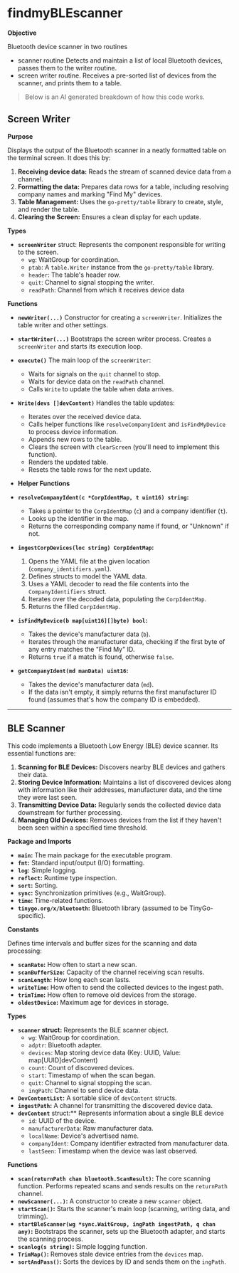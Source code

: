 # findmyBLEscanner
**Objective**

Bluetooth device scanner in two routines
- scanner routine
  Detects and maintain a list of local Bluetooth devices, passes them to the writer routine.
- screen writer routine.
  Receives a pre-sorted list of devices from the scanner, and prints them to a table.

> Below is an AI generated breakdown of how this code works.

## Screen Writer
**Purpose**

Displays the output of the Bluetooth scanner in a neatly formatted table on the terminal screen. It does this by:

1. **Receiving device data:**  Reads the stream of scanned device data from a channel.
2. **Formatting the data:**  Prepares data rows for a table, including resolving company names and marking "Find My" devices.
3. **Table Management:** Uses the `go-pretty/table` library to create, style, and render the table.
4. **Clearing the Screen:** Ensures a clean display for each update.

**Types**

* **`screenWriter`** struct: Represents the component responsible for writing to the screen.
   * `wg`: WaitGroup for coordination.
   * `ptab`: A `table.Writer` instance from the `go-pretty/table` library.
   * `header`: The table's header row.
   * `quit`: Channel to signal stopping the writer.
   * `readPath`: Channel from which it receives device data 

**Functions**

* **`newWriter(...)`** Constructor for creating a `screenWriter`. Initializes the table writer and other settings.

* **`startWriter(...)`** Bootstraps the screen writer process. Creates a `screenWriter` and starts its execution loop.

* **`execute()`** The main loop of the `screenWriter`:
    * Waits for signals on the `quit` channel to stop.
    * Waits for device data on the `readPath` channel.
    * Calls `Write` to update the table when data arrives.

* **`Write(devs []devContent)`** Handles the table updates:
    * Iterates over the received device data.
    * Calls helper functions like `resolveCompanyIdent` and `isFindMyDevice` to process device information. 
    * Appends new rows to the table.
    * Clears the screen with `clearScreen` (you'll need to implement this function).
    * Renders the updated table.
    * Resets the table rows for the next update.

* **Helper Functions**
* **`resolveCompanyIdent(c *CorpIdentMap, t uint16) string`:**
    * Takes a pointer to the `CorpIdentMap` (`c`) and a company identifier (`t`).
    * Looks up the identifier in the map.
    * Returns the corresponding company name if found, or "Unknown" if not.

* **`ingestCorpDevices(loc string) CorpIdentMap`:**
    1. Opens the YAML file at the given location (`company_identifiers.yaml`).
    2. Defines structs to model the YAML data.
    3. Uses a YAML decoder to read the file contents into the `CompanyIdentifiers` struct.
    4. Iterates over the decoded data, populating the `CorpIdentMap`. 
    5. Returns the filled `CorpIdentMap`.

* **`isFindMyDevice(b map[uint16][]byte) bool`:**
    * Takes the device's manufacturer data (`b`).
    * Iterates through the manufacturer data, checking if the first byte of any entry matches the "Find My" ID.
    * Returns `true` if a match is found, otherwise `false`.

* **`getCompanyIdent(md manData) uint16`:**
    * Takes the device's manufacturer data (`md`).
    * If the data isn't empty, it simply returns the first manufacturer ID found (assumes that's how the company ID is embedded). 

---
## BLE Scanner
This code implements a Bluetooth Low Energy (BLE) device scanner. Its essential functions are:

1. **Scanning for BLE Devices:** Discovers nearby BLE devices and gathers their data.
2. **Storing Device Information:** Maintains a list of discovered devices along with information like their addresses, manufacturer data, and the time they were last seen.
3. **Transmitting Device Data:** Regularly sends the collected device data downstream for further processing.
4. **Managing Old Devices:**  Removes devices from the list if they haven't been seen within a specified time threshold.

**Package and Imports**

* **`main`:**  The main package for the executable program.
* **`fmt`:**  Standard input/output (I/O) formatting.
* **`log`:**  Simple logging.
* **`reflect`:**  Runtime type inspection.
* **`sort`:**  Sorting.
* **`sync`:**  Synchronization primitives (e.g., WaitGroup).
* **`time`:**  Time-related functions.
* **`tinygo.org/x/bluetooth`:**  Bluetooth library (assumed to be TinyGo-specific).

**Constants**

Defines time intervals and buffer sizes for the scanning and data processing:

* **`scanRate`:** How often to start a new scan.
* **`scanBufferSize`:** Capacity of the channel receiving scan results.
* **`scanLength`:**  How long each scan lasts.
* **`writeTime`:** How often to send the collected devices to the ingest path.
* **`trimTime`:** How often to remove old devices from the storage.
* **`oldestDevice`:** Maximum age for devices in storage.

**Types**

* **`scanner` struct:** Represents the BLE scanner object.
  * `wg`: WaitGroup for coordination.
  * `adptr`: Bluetooth adapter.
  * `devices`: Map storing device data (Key: UUID, Value: map[UUID]devContent)
  * `count`: Count of discovered devices.
  * `start`:  Timestamp of when the scan began.
  * `quit`: Channel to signal stopping the scan.
  * `ingPath`: Channel to send device data.
* **`DevContentList`:** A sortable slice of `devContent` structs.
* **`ingestPath`:**  A channel for transmitting the discovered device data.
* **`devContent`** struct:** Represents information about a single BLE device
  * `id`: UUID of the device.
  * `manufacturerData`: Raw manufacturer data.
  * `localName`: Device's advertised name.
  * `companyIdent`:  Company identifier extracted from manufacturer data.
  * `lastSeen`: Timestamp when the device was last observed.

**Functions**

* **`scan(returnPath chan bluetooth.ScanResult)`:**  The core scanning function.  Performs repeated scans and sends results on the `returnPath` channel.
* **`newScanner(...)`:** A constructor to create a new `scanner` object.
* **`startScan()`:** Starts the scanner's main loop (scanning, writing data, and trimming).
* **`startBleScanner(wg *sync.WaitGroup, ingPath ingestPath, q chan any)`:** Bootstraps the scanner, sets up the Bluetooth adapter, and starts the scanning process.
* **`scanlog(s string)`:** Simple logging function.
* **`TrimMap()`:** Removes stale device entries from the `devices` map.
* **`sortAndPass()`:**  Sorts the devices by ID and sends them on the `ingPath`.
